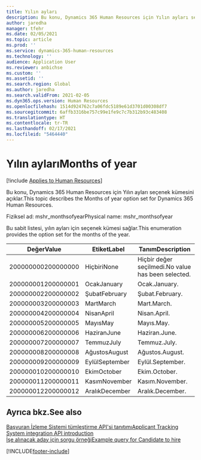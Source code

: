 ```yaml
---
title: Yılın ayları
description: Bu konu, Dynamics 365 Human Resources için Yılın ayları seçenek kümesini açıklar.
author: jaredha
manager: tfehr
ms.date: 02/05/2021
ms.topic: article
ms.prod: ''
ms.service: dynamics-365-human-resources
ms.technology: ''
audience: Application User
ms.reviewer: anbichse
ms.custom: ''
ms.assetid: ''
ms.search.region: Global
ms.author: jaredha
ms.search.validFrom: 2021-02-05
ms.dyn365.ops.version: Human Resources
ms.openlocfilehash: 1514d924762c7a06fdc5189e61d3701d00308df7
ms.sourcegitcommit: 6affb3316be757c99e1fe9c7c7b312b93c483408
ms.translationtype: HT
ms.contentlocale: tr-TR
ms.lasthandoff: 02/17/2021
ms.locfileid: "5464440"
---
```

# <a name="months-of-year"></a><span data-ttu-id="e19a9-103">Yılın ayları</span><span class="sxs-lookup"><span data-stu-id="e19a9-103">Months of year</span></span>

[!include [Applies to Human Resources](../includes/applies-to-hr.md)]

<span data-ttu-id="e19a9-104">Bu konu, Dynamics 365 Human Resources için Yılın ayları seçenek kümesini açıklar.</span><span class="sxs-lookup"><span data-stu-id="e19a9-104">This topic describes the Months of year option set for Dynamics 365 Human Resources.</span></span>

<span data-ttu-id="e19a9-105">Fiziksel ad: mshr_monthsofyear</span><span class="sxs-lookup"><span data-stu-id="e19a9-105">Physical name: mshr_monthsofyear</span></span>

<span data-ttu-id="e19a9-106">Bu sabit listesi, yılın ayları için seçenek kümesi sağlar.</span><span class="sxs-lookup"><span data-stu-id="e19a9-106">This enumeration provides the option set for the months of the year.</span></span>

| <span data-ttu-id="e19a9-107">Değer</span><span class="sxs-lookup"><span data-stu-id="e19a9-107">Value</span></span> | <span data-ttu-id="e19a9-108">Etiket</span><span class="sxs-lookup"><span data-stu-id="e19a9-108">Label</span></span> | <span data-ttu-id="e19a9-109">Tanım</span><span class="sxs-lookup"><span data-stu-id="e19a9-109">Description</span></span> |
| --- | --- | --- |
| <span data-ttu-id="e19a9-110">200000000</span><span class="sxs-lookup"><span data-stu-id="e19a9-110">200000000</span></span> | <span data-ttu-id="e19a9-111">Hiçbiri</span><span class="sxs-lookup"><span data-stu-id="e19a9-111">None</span></span> | <span data-ttu-id="e19a9-112">Hiçbir değer seçilmedi.</span><span class="sxs-lookup"><span data-stu-id="e19a9-112">No value has been selected.</span></span> |
| <span data-ttu-id="e19a9-113">200000001</span><span class="sxs-lookup"><span data-stu-id="e19a9-113">200000001</span></span> | <span data-ttu-id="e19a9-114">Ocak</span><span class="sxs-lookup"><span data-stu-id="e19a9-114">January</span></span> | <span data-ttu-id="e19a9-115">Ocak.</span><span class="sxs-lookup"><span data-stu-id="e19a9-115">January.</span></span> |
| <span data-ttu-id="e19a9-116">200000002</span><span class="sxs-lookup"><span data-stu-id="e19a9-116">200000002</span></span> | <span data-ttu-id="e19a9-117">Şubat</span><span class="sxs-lookup"><span data-stu-id="e19a9-117">February</span></span> | <span data-ttu-id="e19a9-118">Şubat.</span><span class="sxs-lookup"><span data-stu-id="e19a9-118">February.</span></span> |
| <span data-ttu-id="e19a9-119">200000003</span><span class="sxs-lookup"><span data-stu-id="e19a9-119">200000003</span></span> | <span data-ttu-id="e19a9-120">Mart</span><span class="sxs-lookup"><span data-stu-id="e19a9-120">March</span></span> | <span data-ttu-id="e19a9-121">Mart.</span><span class="sxs-lookup"><span data-stu-id="e19a9-121">March.</span></span> |
| <span data-ttu-id="e19a9-122">200000004</span><span class="sxs-lookup"><span data-stu-id="e19a9-122">200000004</span></span> | <span data-ttu-id="e19a9-123">Nisan</span><span class="sxs-lookup"><span data-stu-id="e19a9-123">April</span></span> | <span data-ttu-id="e19a9-124">Nisan.</span><span class="sxs-lookup"><span data-stu-id="e19a9-124">April.</span></span> |
| <span data-ttu-id="e19a9-125">200000005</span><span class="sxs-lookup"><span data-stu-id="e19a9-125">200000005</span></span> | <span data-ttu-id="e19a9-126">Mayıs</span><span class="sxs-lookup"><span data-stu-id="e19a9-126">May</span></span> | <span data-ttu-id="e19a9-127">Mayıs.</span><span class="sxs-lookup"><span data-stu-id="e19a9-127">May.</span></span> |
| <span data-ttu-id="e19a9-128">200000006</span><span class="sxs-lookup"><span data-stu-id="e19a9-128">200000006</span></span> | <span data-ttu-id="e19a9-129">Haziran</span><span class="sxs-lookup"><span data-stu-id="e19a9-129">June</span></span> | <span data-ttu-id="e19a9-130">Haziran.</span><span class="sxs-lookup"><span data-stu-id="e19a9-130">June.</span></span> |
| <span data-ttu-id="e19a9-131">200000007</span><span class="sxs-lookup"><span data-stu-id="e19a9-131">200000007</span></span> | <span data-ttu-id="e19a9-132">Temmuz</span><span class="sxs-lookup"><span data-stu-id="e19a9-132">July</span></span> | <span data-ttu-id="e19a9-133">Temmuz.</span><span class="sxs-lookup"><span data-stu-id="e19a9-133">July.</span></span> |
| <span data-ttu-id="e19a9-134">200000008</span><span class="sxs-lookup"><span data-stu-id="e19a9-134">200000008</span></span> | <span data-ttu-id="e19a9-135">Ağustos</span><span class="sxs-lookup"><span data-stu-id="e19a9-135">August</span></span> | <span data-ttu-id="e19a9-136">Ağustos.</span><span class="sxs-lookup"><span data-stu-id="e19a9-136">August.</span></span> |
| <span data-ttu-id="e19a9-137">200000009</span><span class="sxs-lookup"><span data-stu-id="e19a9-137">200000009</span></span> | <span data-ttu-id="e19a9-138">Eylül</span><span class="sxs-lookup"><span data-stu-id="e19a9-138">September</span></span> | <span data-ttu-id="e19a9-139">Eylül.</span><span class="sxs-lookup"><span data-stu-id="e19a9-139">September.</span></span> |
| <span data-ttu-id="e19a9-140">200000010</span><span class="sxs-lookup"><span data-stu-id="e19a9-140">200000010</span></span> | <span data-ttu-id="e19a9-141">Ekim</span><span class="sxs-lookup"><span data-stu-id="e19a9-141">October</span></span> | <span data-ttu-id="e19a9-142">Ekim.</span><span class="sxs-lookup"><span data-stu-id="e19a9-142">October.</span></span> |
| <span data-ttu-id="e19a9-143">200000011</span><span class="sxs-lookup"><span data-stu-id="e19a9-143">200000011</span></span> | <span data-ttu-id="e19a9-144">Kasım</span><span class="sxs-lookup"><span data-stu-id="e19a9-144">November</span></span> | <span data-ttu-id="e19a9-145">Kasım.</span><span class="sxs-lookup"><span data-stu-id="e19a9-145">November.</span></span> |
| <span data-ttu-id="e19a9-146">200000012</span><span class="sxs-lookup"><span data-stu-id="e19a9-146">200000012</span></span> | <span data-ttu-id="e19a9-147">Aralık</span><span class="sxs-lookup"><span data-stu-id="e19a9-147">December</span></span> | <span data-ttu-id="e19a9-148">Aralık.</span><span class="sxs-lookup"><span data-stu-id="e19a9-148">December.</span></span> |

## <a name="see-also"></a><span data-ttu-id="e19a9-149">Ayrıca bkz.</span><span class="sxs-lookup"><span data-stu-id="e19a9-149">See also</span></span>

[<span data-ttu-id="e19a9-150">Başvuran İzleme Sistemi tümleştirme API'si tanıtımı</span><span class="sxs-lookup"><span data-stu-id="e19a9-150">Applicant Tracking System integration API introduction</span></span>](hr-admin-integration-ats-api-introduction.md)<br>
[<span data-ttu-id="e19a9-151">İşe alınacak aday için sorgu örneği</span><span class="sxs-lookup"><span data-stu-id="e19a9-151">Example query for Candidate to hire</span></span>](hr-admin-integration-ats-api-candidate-to-hire-example-query.md)


[!INCLUDE[footer-include](../includes/footer-banner.md)]